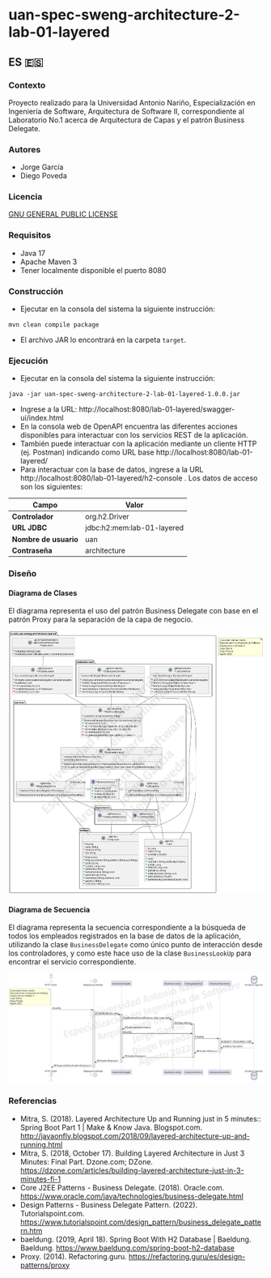 # uan-spec-sweng-architecture-2-lab-01-layered

## ES 🇪🇸

### Contexto

Proyecto realizado para la Universidad Antonio Nariño, Especialización en Ingeniería de Software, Arquitectura de
Software II, correspondiente al Laboratorio No.1 acerca de Arquitectura de Capas y el patrón Business Delegate.

### Autores

* Jorge García
* Diego Poveda

### Licencia

[GNU GENERAL PUBLIC LICENSE](LICENSE.md)

### Requisitos

* Java 17
* Apache Maven 3
* Tener localmente disponible el puerto 8080

### Construcción

* Ejecutar en la consola del sistema la siguiente instrucción:

```shell
mvn clean compile package 
```

* El archivo JAR lo encontrará en la carpeta `target`.

### Ejecución

* Ejecutar en la consola del sistema la siguiente instrucción:

```shell
java -jar uan-spec-sweng-architecture-2-lab-01-layered-1.0.0.jar 
```

* Ingrese a la URL: http://localhost:8080/lab-01-layered/swagger-ui/index.html
* En la consola web de OpenAPI encuentra las diferentes acciones disponibles para interactuar con los servicios REST de
  la aplicación.
* También puede interactuar con la aplicación mediante un cliente HTTP (ej. Postman) indicando como URL
  base http://localhost:8080/lab-01-layered/
* Para interactuar con la base de datos, ingrese a la URL http://localhost:8080/lab-01-layered/h2-console . Los datos de
  acceso son los siguientes:

| Campo    | Valor |
|----------|-------|
| **Controlador**  | org.h2.Driver |
| **URL JDBC** | jdbc:h2:mem:lab-01-layered  |
| **Nombre de usuario** | uan  |
| **Contraseña** | architecture  |

### Diseño

#### Diagrama de Clases

El diagrama representa el uso del patrón Business Delegate con base en el patrón Proxy para la separación de la capa de
negocio.

![Diagrama de Clases](uml/classes/classes.png)

#### Diagrama de Secuencia

El diagrama representa la secuencia correspondiente a la búsqueda de todos los empleados registrados en la base de datos
de la aplicación, utilizando la clase `BusinessDelegate` como único punto de interacción desde los controladores, y como
este hace uso de la clase `BusinessLookUp` para encontrar el servicio correspondiente.

![Diagrama de Secuencia](uml/sequence/sequence.png)

### Referencias

* Mitra, S. (2018). Layered Architecture Up and Running just in 5 minutes:: Spring Boot Part 1 | Make & Know Java.
  Blogspot.com. http://javaonfly.blogspot.com/2018/09/layered-architecture-up-and-running.html
* Mitra, S. (2018, October 17). Building Layered Architecture in Just 3 Minutes: Final Part. Dzone.com;
  DZone. https://dzone.com/articles/building-layered-architecture-just-in-3-minutes-fi-1
* Core J2EE Patterns - Business Delegate. (2018).
  Oracle.com. https://www.oracle.com/java/technologies/business-delegate.html
* Design Patterns - Business Delegate Pattern. (2022).
  Tutorialspoint.com. https://www.tutorialspoint.com/design_pattern/business_delegate_pattern.htm
* baeldung. (2019, April 18). Spring Boot With H2 Database | Baeldung.
  Baeldung. https://www.baeldung.com/spring-boot-h2-database
* Proxy. (2014). Refactoring.guru. https://refactoring.guru/es/design-patterns/proxy

